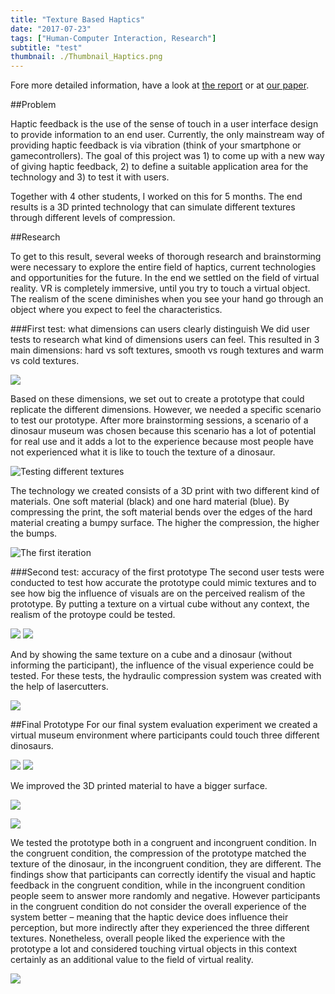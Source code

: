 ```yaml
---
title: "Texture Based Haptics"
date: "2017-07-23"
tags: ["Human-Computer Interaction, Research"]
subtitle: "test"
thumbnail: ./Thumbnail_Haptics.png
---
```


Fore more detailed information, have a look at [the report](https://www.casperkessels.com/TextureBasedHaptics.pdf) or at [our paper](https://dl.acm.org/citation.cfm?id=3301164).

##Problem

Haptic feedback is the use of the sense of touch in a user interface design to provide information to an end user. Currently, the only mainstream way of providing haptic feedback is via vibration (think of your smartphone or gamecontrollers). The goal of this project was 1) to come up with a new way of giving haptic feedback, 2) to define a suitable application area for the technology and 3) to test it with users.

Together with 4 other students, I worked on this for 5 months. The end results is a 3D printed technology that can simulate different textures through different levels of compression.

##Research

To get to this result, several weeks of thorough research and brainstorming were necessary to explore the entire field of haptics, current technologies and opportunities for the future. In the end we settled on the field of virtual reality. VR is completely immersive, until you try to touch a virtual object. The realism of the scene diminishes when you see your hand go through an object where you expect to feel the characteristics.

###First test: what dimensions can users clearly distinguish
We did user tests to research what kind of dimensions users can feel. This resulted in 3 main dimensions: hard vs soft textures, smooth vs rough textures and warm vs cold textures.

![](./graph.JPG)


Based on these dimensions, we set out to create a prototype that could replicate the different dimensions. However, we needed a specific scenario to test our prototype. After more brainstorming sessions, a scenario of a dinosaur museum was chosen because this scenario has a lot of potential for real use and it adds a lot to the experience because most people have not experienced what it is like to touch the texture of a dinosaur.

![Testing different textures](./firsttest.jpg)

The technology we created consists of a 3D print with two different kind of materials. One soft material (black) and one hard material (blue). By compressing the print, the soft material bends over the edges of the hard material creating a bumpy surface. The higher the compression, the higher the bumps.

![The first iteration](./firstprototype.jpg)

###Second test: accuracy of the first prototype
The second user tests were conducted to test how accurate the prototype could mimic textures and to see how big the influence of visuals are on the perceived realism of the prototype. By putting a texture on a virtual cube without any context, the realism of the protoype could be tested.

![](./texturetest.png)
![](./usertest1.jpg)

And by showing the same texture on a cube and a dinosaur (without informing the participant), the influence of the visual experience could be tested. For these tests, the hydraulic compression system was created with the help of lasercutters.

![](./systemmodel.png)


##Final Prototype
For our final system evaluation experiment we created a virtual museum environment where participants could touch three different dinosaurs.

![](./museum1.png)
![](./museum2.png)

We improved the 3D printed material to have a bigger surface.

![](./final_body_design.png)

![](./prototype.gif)

We tested the prototype both in a congruent and incongruent condition. In the congruent condition, the compression of the prototype matched the texture of the dinosaur, in the incongruent condition, they are different. The findings show that participants can correctly identify the visual and haptic feedback in the congruent condition, while in the incongruent condition people seem to answer more randomly and negative. However participants in the congruent condition do not consider the overall experience of the system better – meaning that the haptic device does influence their perception, but more indirectly after they experienced the three different textures. Nonetheless, overall people liked the experience with the prototype a lot and considered touching virtual objects in this context certainly as an additional value to the field of virtual reality.

![](./finaltest.png)

